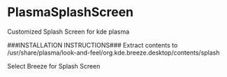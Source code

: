 # PlasmaSplashScreen
Customized Splash Screen for kde plasma

###INSTALLATION INSTRUCTIONS###
Extract contents to /usr/share/plasma/look-and-feel/org.kde.breeze.desktop/contents/splash

Select Breeze for Splash Screen
